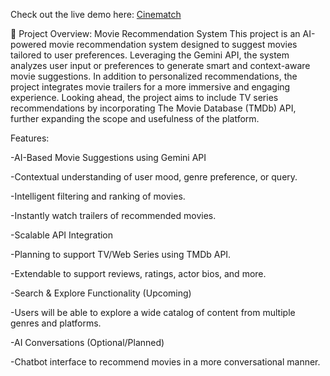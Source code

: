 Check out the live demo here: [Cinematch](https://cinematch-ai-fe98d.web.app/)

📄 Project Overview: Movie Recommendation System This project is an AI-powered movie recommendation system designed to suggest movies tailored to user preferences. Leveraging the Gemini API, the system analyzes user input or preferences to generate smart and context-aware movie suggestions. In addition to personalized recommendations, the project integrates movie trailers for a more immersive and engaging experience. Looking ahead, the project aims to include TV series recommendations by incorporating The Movie Database (TMDb) API, further expanding the scope and usefulness of the platform.

Features:

-AI-Based Movie Suggestions using Gemini API

-Contextual understanding of user mood, genre preference, or query.

-Intelligent filtering and ranking of movies.

-Instantly watch trailers of recommended movies.

-Scalable API Integration

-Planning to support TV/Web Series using TMDb API.

-Extendable to support reviews, ratings, actor bios, and more.

-Search & Explore Functionality (Upcoming)

-Users will be able to explore a wide catalog of content from multiple genres and platforms.

-AI Conversations (Optional/Planned)

-Chatbot interface to recommend movies in a more conversational manner.
